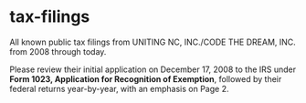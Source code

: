 # tax-filings
All known public tax filings from UNITING NC, INC./CODE THE DREAM, INC. from 2008 through today.

Please review their initial application on December 17, 2008 to the IRS under **Form 1023, Application for Recognition of Exemption**, followed by their federal returns year-by-year, with an emphasis on Page 2.

